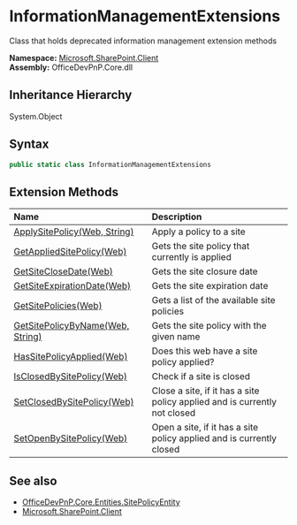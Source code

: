 # InformationManagementExtensions
 Class that holds deprecated information management extension methods   

**Namespace:** [Microsoft.SharePoint.Client](Microsoft.SharePoint.Client.md)  
**Assembly:** OfficeDevPnP.Core.dll  
## Inheritance Hierarchy
System.Object  
## Syntax
```C#
public static class InformationManagementExtensions
```
## Extension Methods
|**Name**|**Description**|
|:-----|:-----|
| [ApplySitePolicy(Web, String)](Microsoft.SharePoint.Client.InformationManagementExtensions.d9689755.md) | Apply a policy to a site
| [GetAppliedSitePolicy(Web)](Microsoft.SharePoint.Client.InformationManagementExtensions.d0d5e199.md) | Gets the site policy that currently is applied
| [GetSiteCloseDate(Web)](Microsoft.SharePoint.Client.InformationManagementExtensions.74d2d36f.md) | Gets the site closure date
| [GetSiteExpirationDate(Web)](Microsoft.SharePoint.Client.InformationManagementExtensions.3d89387f.md) | Gets the site expiration date
| [GetSitePolicies(Web)](Microsoft.SharePoint.Client.InformationManagementExtensions.92672537.md) | Gets a list of the available site policies
| [GetSitePolicyByName(Web, String)](Microsoft.SharePoint.Client.InformationManagementExtensions.67b35f97.md) | Gets the site policy with the given name
| [HasSitePolicyApplied(Web)](Microsoft.SharePoint.Client.InformationManagementExtensions.2f909725.md) | Does this web have a site policy applied?
| [IsClosedBySitePolicy(Web)](Microsoft.SharePoint.Client.InformationManagementExtensions.4e30e694.md) | Check if a site is closed
| [SetClosedBySitePolicy(Web)](Microsoft.SharePoint.Client.InformationManagementExtensions.54b583bd.md) | Close a site, if it has a site policy applied and is currently not closed
| [SetOpenBySitePolicy(Web)](Microsoft.SharePoint.Client.InformationManagementExtensions.5c8597df.md) | Open a site, if it has a site policy applied and is currently closed
## See also
- [OfficeDevPnP.Core.Entities.SitePolicyEntity](OfficeDevPnP.Core.Entities.SitePolicyEntity.md)
- [Microsoft.SharePoint.Client](Microsoft.SharePoint.Client.md)
